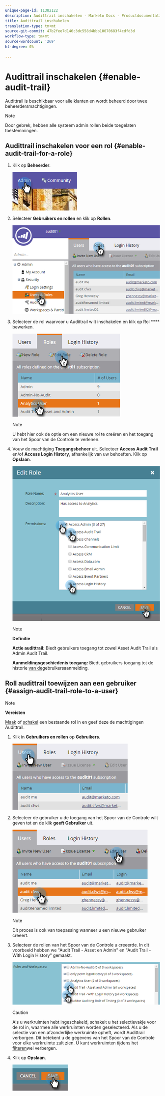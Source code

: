 ```yaml
---
unique-page-id: 11382122
description: Audittrail inschakelen - Marketo Docs - Productdocumentatie
title: Audittrail inschakelen
translation-type: tm+mt
source-git-commit: 47b2fee7d146c3dc558d4bbb10070683f4cdfd3d
workflow-type: tm+mt
source-wordcount: '269'
ht-degree: 0%

---
```



# Audittrail inschakelen {#enable-audit-trail}

Audittrail is beschikbaar voor alle klanten en wordt beheerd door twee beheerdersmachtigingen.

>[!NOTE]
>
>Door gebrek, hebben alle systeem admin rollen beide toegelaten toestemmingen.

## Audittrail inschakelen voor een rol {#enable-audit-trail-for-a-role}

1. Klik op **Beheerder**.

   ![](assets/one-2.png)

1. Selecteer **Gebruikers en rollen** en klik op **Rollen**.

   ![](assets/two-2.png)

1. Selecteer de rol waarvoor u Audittrail wilt inschakelen en klik op Rol **** bewerken.

   ![](assets/three-1.png)

   >[!NOTE]
   >
   >U hebt hier ook de optie om een nieuwe rol te creëren en het toegang van het Spoor van de Controle te verlenen.

1. Vouw de machtiging **Toegangsbeheer** uit. Selecteer **Access Audit Trail** en/of **Access Login History**, afhankelijk van uw behoeften. Klik op **Opslaan**.

   ![](assets/four-1.png)

   >[!NOTE]
   >
   >**Definitie**
   >
   >
   >**Actie audittrail:** Biedt gebruikers toegang tot zowel Asset Audit Trail als Admin Audit Trail.
   >
   >
   >**Aanmeldingsgeschiedenis toegang:** Biedt gebruikers toegang tot de historie [van de](user-login-history.md)gebruikersaanmelding.

## Roll audittrail toewijzen aan een gebruiker {#assign-audit-trail-role-to-a-user}

>[!NOTE]
>
>**Vereisten**
>
>[Maak](http://docs.marketo.com/display/DOCS/Create,+Delete,+Edit+and+Change+a+User+Role#Create,Delete,EditandChangeaUserRole-CreateaRole) of [schakel](#Enable) een bestaande rol in en geef deze de machtigingen Audittrail.

1. Klik in **Gebruikers en rollen** op **Gebruikers**.

   ![](assets/five-1.png)

1. Selecteer de gebruiker u de toegang van het Spoor van de Controle wilt geven tot en de klik **geeft Gebruiker** uit.

   ![](assets/six-1.png)

   >[!NOTE]
   >
   >Dit proces is ook van toepassing wanneer u een nieuwe gebruiker creeert.

1. Selecteer de rollen van het Spoor van de Controle u creeerde. In dit voorbeeld hebben we &quot;Audit Trail - Asset en Admin&quot; en &quot;Audit Trail - With Login History&quot; gemaakt.

   ![](assets/seven-1.png)

   >[!CAUTION]
   >
   >Als u werkruimten hebt ingeschakeld, schakelt u het selectievakje voor de rol in, waarmee alle werkruimten worden geselecteerd. Als u de selectie van een afzonderlijke werkruimte opheft, wordt Audittrail verborgen. Dit betekent u de gegevens van het Spoor van de Controle voor elke werkruimte zult zien. U kunt werkruimten tijdens het [filteren](http://docs.marketo.com/display/DOCS/Filtering+in+Audit+Trail)wel verbergen.

1. Klik op **Opslaan**.

   ![](assets/eight-1.png)


